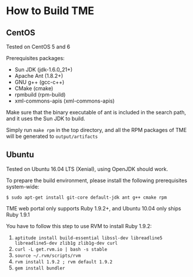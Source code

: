 How to Build TME
================

CentOS
------

Tested on CentOS 5 and 6

Prerequisites packages:

* Sun JDK (jdk-1.6.0_21+)
* Apache Ant (1.8.2+)
* GNU g++ (gcc-c++)
* CMake (cmake)
* rpmbuild (rpm-build)
* xml-commons-apis (xml-commons-apis)

Make sure that the binary executable of ant is included in the search path, and it uses the Sun JDK to build.

Simply run `make rpm` in the top directory, and all the RPM packages of TME will be generated to `output/artifacts`

Ubuntu
------

Tested on Ubuntu 16.04 LTS (Xenial), using OpenJDK should work.

To prepare the build environment, please install the following prerequisites system-wide:

```console
$ sudo apt-get install git-core default-jdk ant g++ cmake rpm
```

TME web portal only supports Ruby 1.9.2+, and Ubuntu 10.04 only ships Ruby 1.9.1

You have to follow this step to use RVM to install Ruby 1.9.2:

1. `aptitude install build-essential libssl-dev libreadline5 libreadline5-dev zlib1g zlib1g-dev curl`
2. `curl -L get.rvm.io | bash -s stable`
3. `source ~/.rvm/scripts/rvm`
4. `rvm install 1.9.2 ; rvm default 1.9.2`
5. `gem install bundler`


